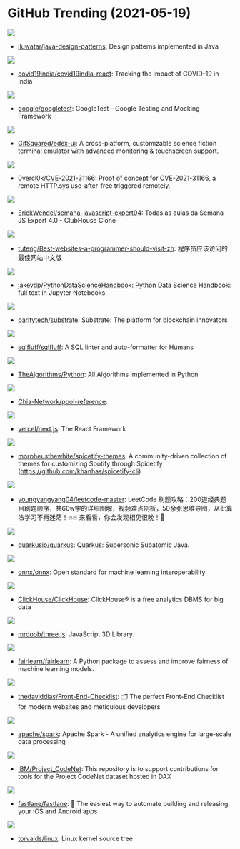 # GitHub Trending (2021-05-19)

![](https://img.shields.io/badge/Java-New%20276-green?style=flat-square&logo=appveyor)
- [iluwatar/java-design-patterns](https://github.com/iluwatar/java-design-patterns): Design patterns implemented in Java

![](https://img.shields.io/badge/JavaScript-New%20134-green?style=flat-square&logo=appveyor)
- [covid19india/covid19india-react](https://github.com/covid19india/covid19india-react): Tracking the impact of COVID-19 in India

![](https://img.shields.io/badge/C%2B%2B-New%2088-green?style=flat-square&logo=appveyor)
- [google/googletest](https://github.com/google/googletest): GoogleTest - Google Testing and Mocking Framework

![](https://img.shields.io/badge/JavaScript-New%20483-green?style=flat-square&logo=appveyor)
- [GitSquared/edex-ui](https://github.com/GitSquared/edex-ui): A cross-platform, customizable science fiction terminal emulator with advanced monitoring & touchscreen support.

![](https://img.shields.io/badge/Python-New%2090-green?style=flat-square&logo=appveyor)
- [0vercl0k/CVE-2021-31166](https://github.com/0vercl0k/CVE-2021-31166): Proof of concept for CVE-2021-31166, a remote HTTP.sys use-after-free triggered remotely.

![](https://img.shields.io/badge/JavaScript-New%20122-green?style=flat-square&logo=appveyor)
- [ErickWendel/semana-javascript-expert04](https://github.com/ErickWendel/semana-javascript-expert04): Todas as aulas da Semana JS Expert 4.0 - ClubHouse Clone

![](https://img.shields.io/badge/none-New%20444-green?style=flat-square&logo=appveyor)
- [tuteng/Best-websites-a-programmer-should-visit-zh](https://github.com/tuteng/Best-websites-a-programmer-should-visit-zh): 程序员应该访问的最佳网站中文版

![](https://img.shields.io/badge/Jupyter%20Notebook-New%20175-green?style=flat-square&logo=appveyor)
- [jakevdp/PythonDataScienceHandbook](https://github.com/jakevdp/PythonDataScienceHandbook): Python Data Science Handbook: full text in Jupyter Notebooks

![](https://img.shields.io/badge/Rust-New%2096-green?style=flat-square&logo=appveyor)
- [paritytech/substrate](https://github.com/paritytech/substrate): Substrate: The platform for blockchain innovators

![](https://img.shields.io/badge/Python-New%20103-green?style=flat-square&logo=appveyor)
- [sqlfluff/sqlfluff](https://github.com/sqlfluff/sqlfluff): A SQL linter and auto-formatter for Humans

![](https://img.shields.io/badge/Python-New%20373-green?style=flat-square&logo=appveyor)
- [TheAlgorithms/Python](https://github.com/TheAlgorithms/Python): All Algorithms implemented in Python

![](https://img.shields.io/badge/Python-New%2056-green?style=flat-square&logo=appveyor)
- [Chia-Network/pool-reference](https://github.com/Chia-Network/pool-reference): 

![](https://img.shields.io/badge/JavaScript-New%20398-green?style=flat-square&logo=appveyor)
- [vercel/next.js](https://github.com/vercel/next.js): The React Framework

![](https://img.shields.io/badge/CSS-New%208-green?style=flat-square&logo=appveyor)
- [morpheusthewhite/spicetify-themes](https://github.com/morpheusthewhite/spicetify-themes): A community-driven collection of themes for customizing Spotify through Spicetify (https://github.com/khanhas/spicetify-cli)

![](https://img.shields.io/badge/none-New%20148-green?style=flat-square&logo=appveyor)
- [youngyangyang04/leetcode-master](https://github.com/youngyangyang04/leetcode-master): LeetCode 刷题攻略：200道经典题目刷题顺序，共60w字的详细图解，视频难点剖析，50余张思维导图，从此算法学习不再迷茫！🔥🔥 来看看，你会发现相见恨晚！🚀

![](https://img.shields.io/badge/Java-New%2010-green?style=flat-square&logo=appveyor)
- [quarkusio/quarkus](https://github.com/quarkusio/quarkus): Quarkus: Supersonic Subatomic Java.

![](https://img.shields.io/badge/C%2B%2B-New%205-green?style=flat-square&logo=appveyor)
- [onnx/onnx](https://github.com/onnx/onnx): Open standard for machine learning interoperability

![](https://img.shields.io/badge/C%2B%2B-New%20149-green?style=flat-square&logo=appveyor)
- [ClickHouse/ClickHouse](https://github.com/ClickHouse/ClickHouse): ClickHouse® is a free analytics DBMS for big data

![](https://img.shields.io/badge/JavaScript-New%2047-green?style=flat-square&logo=appveyor)
- [mrdoob/three.js](https://github.com/mrdoob/three.js): JavaScript 3D Library.

![](https://img.shields.io/badge/Python-New%205-green?style=flat-square&logo=appveyor)
- [fairlearn/fairlearn](https://github.com/fairlearn/fairlearn): A Python package to assess and improve fairness of machine learning models.

![](https://img.shields.io/badge/none-New%20328-green?style=flat-square&logo=appveyor)
- [thedaviddias/Front-End-Checklist](https://github.com/thedaviddias/Front-End-Checklist): 🗂 The perfect Front-End Checklist for modern websites and meticulous developers

![](https://img.shields.io/badge/Scala-New%2011-green?style=flat-square&logo=appveyor)
- [apache/spark](https://github.com/apache/spark): Apache Spark - A unified analytics engine for large-scale data processing

![](https://img.shields.io/badge/Python-New%20124-green?style=flat-square&logo=appveyor)
- [IBM/Project_CodeNet](https://github.com/IBM/Project_CodeNet): This repository is to support contributions for tools for the Project CodeNet dataset hosted in DAX

![](https://img.shields.io/badge/Ruby-New%2063-green?style=flat-square&logo=appveyor)
- [fastlane/fastlane](https://github.com/fastlane/fastlane): 🚀 The easiest way to automate building and releasing your iOS and Android apps

![](https://img.shields.io/badge/C-New%2076-green?style=flat-square&logo=appveyor)
- [torvalds/linux](https://github.com/torvalds/linux): Linux kernel source tree

